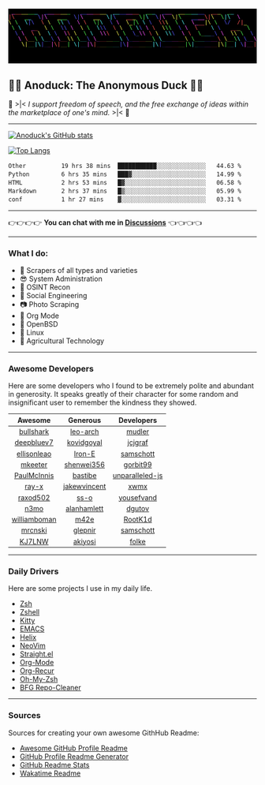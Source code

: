 ![Banner](me.svg)

## :duck::duck: Anoduck: The Anonymous Duck :duck::duck:

:stars: >|< *I support freedom of speech, and the free exchange of ideas within the marketplace of one's mind.* >|< :stars:

----------

[![Anoduck's GitHub stats](https://github-readme-stats.vercel.app/api?username=anoduck&show_icons=true&theme=radical)](https://github.com/anoduck)

[![Top Langs](https://github-readme-stats.vercel.app/api/top-langs/?username=anoduck&layout=compact&theme=radical&hide=c,perl,0makefile,m4,ruby&langs_count=7)](https://github.com/anoduck)


<!--START_SECTION:waka-->

```txt
Other          19 hrs 38 mins  ███████████░░░░░░░░░░░░░░   44.63 %
Python         6 hrs 35 mins   ███▓░░░░░░░░░░░░░░░░░░░░░   14.99 %
HTML           2 hrs 53 mins   █▓░░░░░░░░░░░░░░░░░░░░░░░   06.58 %
Markdown       2 hrs 37 mins   █▒░░░░░░░░░░░░░░░░░░░░░░░   05.99 %
conf           1 hr 27 mins    ▓░░░░░░░░░░░░░░░░░░░░░░░░   03.31 %
```

<!--END_SECTION:waka-->

------------

:point_right::point_right::point_right::point_right: **You can chat with me in [Discussions](https://github.com/anoduck/anoduck/discussions)** :point_left::point_left::point_left::point_left:

------------

### What I do:

- :satellite: Scrapers of all types and varieties
- :sunglasses: System Administration
- :footprints: OSINT Recon
- :busts_in_silhouette: Social Engineering
- :camera: Photo Scraping
- :unicorn: Org Mode
- :blowfish: OpenBSD
- :penguin: Linux
- :deciduous_tree: Agricultural Technology

------------

### Awesome Developers

Here are some developers who I found to be extremely polite and abundant in generosity. It speaks
greatly of their character for some random and insignificant user to remember the kindness they showed.


<center>

| Awesome                                         | Generous                                        | Developers                                            |
|:-----------------------------------------------:|:-----------------------------------------------:|:-----------------------------------------------------:|
| [bullshark](https://github.com/bullshark)       | [leo-arch](https://github.com/leo-arch)         | [mudler](https://github.com/mudler)                   |
| [deepbluev7](https://github.com/deepbluev7)     | [kovidgoyal](https://github.com/kovidgoyal)     | [jcjgraf](https://github.com/jcjgraf)                 |
| [ellisonleao](https://github.com/ellisonleao)   | [Iron-E](https://github.com/Iron-E)             | [samschott](https://github.com/samschott)             |
| [mkeeter](https://github.com/mkeeter)           | [shenwei356](https://github.com/shenwei356)     | [gorbit99](https://github.com/gorbit99)               |
| [PaulMcInnis](https://github.com/PaulMcInnis)   | [bastibe](https://github.com/bastibe)           | [unparalleled-js](https://github.com/unparalleled-js) |
| [ray-x](https://github.com/ray-x)               | [jakewvincent](https://github.com/jakewvincent) | [xwmx](https://github.com/xwmx)                       |
| [raxod502](https://github.com/raxod502)         | [ss-o](https://github.com/ss-o)                 | [yousefvand](https://github.com/yousefvand)           |
| [n3mo](https://github.com/n3mo)                 | [alanhamlett](https://github.com/alanhamlett)   | [dgutov](https://github.com/dgutov)                   |
| [williamboman](https://github.com/williamboman) | [m42e](https://github.com/m42e)                 | [RootK1d](https://github.com/Roo7K1d)                 |
| [mrcnski](https://github.com/mrcnski)           | [glepnir](https://github.com/glepnir)           | [samschott](https://github.com/samschott)             |
| [KJ7LNW](https://github.com/KJ7LNW)             | [akiyosi](https://github.com/akiyosi)           | [folke](https://github.com/folke)                     |
</center>


-------------

### Daily Drivers

Here are some projects I use in my daily life.

- [Zsh](https://www.zsh.org/)
- [Zshell](https://wiki.zshell.dev/)
- [Kitty](https://sw.kovidgoyal.net/kitty)
- [EMACS](https://www.gnu.org/software/emacs/)
- [Helix](https://helix-editor.com/)
- [NeoVim](https://neovim.io/)
- [Straight.el](https://github.com/radian-software/straight.el)
- [Org-Mode](https://orgmode.org)
- [Org-Recur](https://github.com/mrcnski/org-recur)
- [Oh-My-Zsh](https://github.com/robbyrussell/oh-my-zsh/)
- [BFG Repo-Cleaner](https://rtyley.github.io/bfg-repo-cleaner/)

--------------

### Sources

Sources for creating your own awesome GithHub Readme:

- [Awesome GitHub Profile Readme](https://github.com/abhisheknaiidu/awesome-github-profile-readme)
- [GitHub Profile Readme Generator](https://github.com/rahuldkjain/github-profile-readme-generator)
- [GitHub Readme Stats](https://github.com/anuraghazra/github-readme-stats)
- [Wakatime Readme](https://github.com/anmol098/waka-readme-stats)

